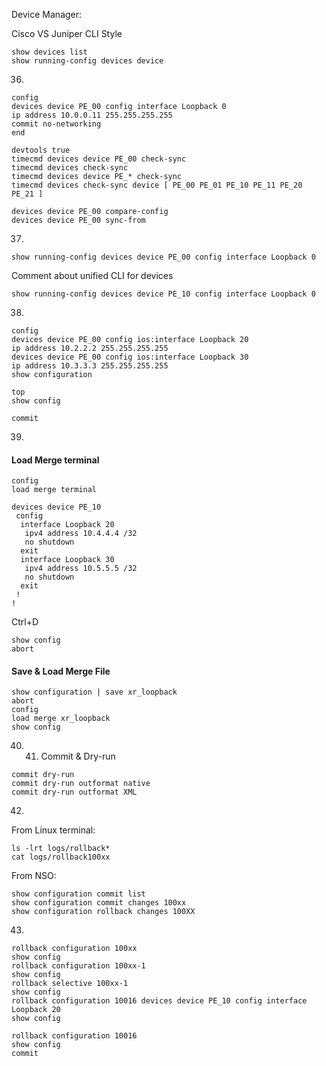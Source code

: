 

Device Manager:

Cisco VS Juniper CLI Style

```
show devices list
show running-config devices device 

```


36.

```
config
devices device PE_00 config interface Loopback 0
ip address 10.0.0.11 255.255.255.255
commit no-networking 
end
```

```
devtools true
timecmd devices device PE_00 check-sync
timecmd devices check-sync
timecmd devices device PE_* check-sync
timecmd devices check-sync device [ PE_00 PE_01 PE_10 PE_11 PE_20 PE_21 ]
```

```
devices device PE_00 compare-config
devices device PE_00 sync-from
```

37.

```
show running-config devices device PE_00 config interface Loopback 0
```

Comment about unified CLI for devices

```
show running-config devices device PE_10 config interface Loopback 0
```

38.

```
config
devices device PE_00 config ios:interface Loopback 20
ip address 10.2.2.2 255.255.255.255
devices device PE_00 config ios:interface Loopback 30
ip address 10.3.3.3 255.255.255.255
show configuration
```

```
top
show config
```

```
commit
```

39.

#### Load Merge terminal

```
config
load merge terminal
```

```
devices device PE_10
 config
  interface Loopback 20
   ipv4 address 10.4.4.4 /32
   no shutdown
  exit
  interface Loopback 30
   ipv4 address 10.5.5.5 /32
   no shutdown
  exit
 !
!
```

Ctrl+D

```
show config
abort
```

#### Save & Load Merge File

```
show configuration | save xr_loopback
abort
config
load merge xr_loopback
show config
```

40. 41. Commit & Dry-run

```
commit dry-run
commit dry-run outformat native
commit dry-run outformat XML
```

42.

From Linux terminal:
```
ls -lrt logs/rollback*
cat logs/rollback100xx
```

From NSO:
```
show configuration commit list
show configuration commit changes 100xx
show configuration rollback changes 100XX
```

43.

```
rollback configuration 100xx
show config
rollback configuration 100xx-1
show config
rollback selective 100xx-1
show config
rollback configuration 10016 devices device PE_10 config interface Loopback 20
show config
```

```
rollback configuration 10016
show config
commit
```

